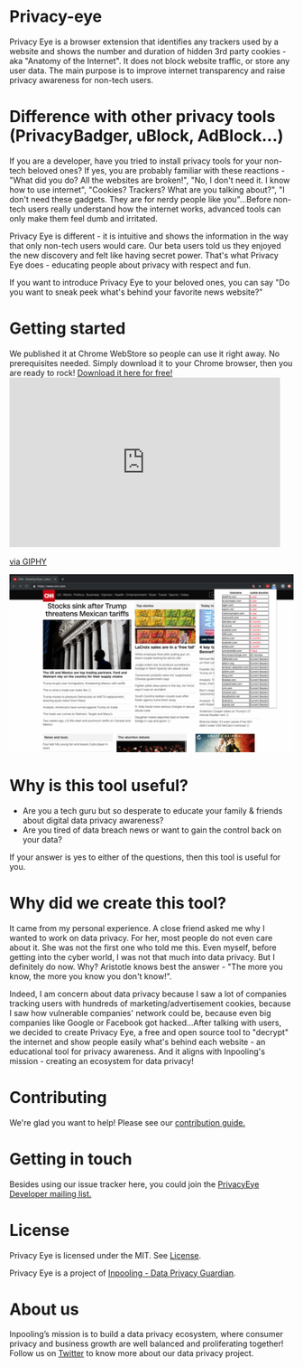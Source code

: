 # Privacy-eye
Privacy Eye is a browser extension that identifies any trackers used by a website and shows the number and duration of hidden 3rd party cookies - aka "Anatomy of the Internet". It does not block website traffic, or store any user data. The main purpose is to improve internet transparency and raise privacy awareness for non-tech users. 

# Difference with other privacy tools (PrivacyBadger, uBlock, AdBlock...)
If you are a developer, have you tried to install privacy tools for your non-tech beloved ones? If yes, you are probably familiar with these reactions - "What did you do? All the websites are broken!", "No, I don't need it. I know how to use internet", "Cookies? Trackers? What are you talking about?", "I don't need these gadgets. They are for nerdy people like you"...Before non-tech users really understand how the internet works, advanced tools can only make them feel dumb and irritated. 

Privacy Eye is different - it is intuitive and shows the information in the way that only non-tech users would care. Our beta users told us they enjoyed the new discovery and felt like having secret power. That's what Privacy Eye does - educating people about privacy with respect and fun.  

If you want to introduce Privacy Eye to your beloved ones, you can say "Do you want to sneak peek what's behind your favorite news website?"

# Getting started
We published it at Chrome WebStore so people can use it right away. No prerequisites needed. Simply download it to your Chrome browser, then you are ready to rock! [Download it here for free!](https://inpooling.com/blog/privacy-eye-free-and-open-source-browser-extension-for-data-privacy/) <iframe src="https://giphy.com/embed/h5Q48xOLRXWcdrJeVy" width="480" height="300" frameBorder="0" class="giphy-embed" allowFullScreen></iframe><p><a href="https://giphy.com/gifs/privacyeye-h5Q48xOLRXWcdrJeVy">via GIPHY</a></p>
![alt text](https://github.com/Dan-inpooling/Privacy-eye/blob/master/Privacy%20Eye%20Screenshot%201280x800.png)

# Why is this tool useful?
- Are you a tech guru but so desperate to educate your family & friends about digital data privacy awareness?
- Are you tired of data breach news or want to gain the control back on your data?

If your answer is yes to either of the questions, then this tool is useful for you.

# Why did we create this tool?
It came from my personal experience. A close friend asked me why I wanted to work on data privacy. For her, most people do not even care about it. She was not the first one who told me this. Even myself, before getting into the cyber world, I was not that much into data privacy. But I definitely do now. Why? Aristotle knows best the answer - "The more you know, the more you know you don't know!".

Indeed, I am concern about data privacy because I saw a lot of companies tracking users with hundreds of marketing/advertisement cookies, because I saw how vulnerable companies' network could be, because even big companies like Google or Facebook got hacked...After talking with users, we decided to create Privacy Eye, a free and open source tool to "decrypt" the internet and show people easily what's behind each website - an educational tool for privacy awareness.
And it aligns with Inpooling's mission - creating an ecosystem for data privacy!

# Contributing
We're glad you want to help! Please see our [contribution guide.](https://github.com/Dan-inpooling/Privacy-eye/blob/master/CONTRIBUTING.md)

# Getting in touch
Besides using our issue tracker here, you could join the [PrivacyEye Developer mailing list.](https://groups.google.com/a/inpooling.com/d/forum/privacyeye)

# License
Privacy Eye is licensed under the MIT. See [License](https://github.com/Dan-inpooling/Privacy-eye/blob/master/LICENSE).

Privacy Eye is a project of [Inpooling - Data Privacy Guardian](https://inpooling.com/welcome).

# About us
Inpooling’s mission is to build a data privacy ecosystem, where consumer privacy and business growth are well balanced and proliferating together! Follow us on [Twitter](https://twitter.com/inpooling) to know more about our data privacy project.
